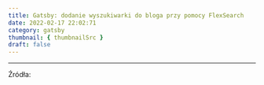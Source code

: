 ```yaml
---
title: Gatsby: dodanie wyszukiwarki do bloga przy pomocy FlexSearch
date: 2022-02-17 22:02:71
category: gatsby
thumbnail: { thumbnailSrc }
draft: false
---
```



---
Źródła: 

[](https://www.emgoto.com/gatsby-search/)

[](https://www.emgoto.com/react-search-bar/)